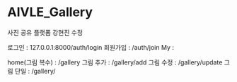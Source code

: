 # AIVLE_Gallery
사진 공유 플랫폼 
강현진 수정


로그인 : 127.0.0.1:8000/auth/login
회원가입 : /auth/join
My : 



home(그림 복수) : /gallery
그림 추가 : /gallery/add
그림 수정 : /gallery/update
그림 단일 : /gallery/<id> 

